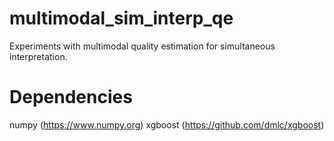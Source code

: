 # multimodal_sim_interp_qe
Experiments with multimodal quality estimation for simultaneous interpretation.

# Dependencies
  numpy (https://www.numpy.org)
  xgboost (https://github.com/dmlc/xgboost)
